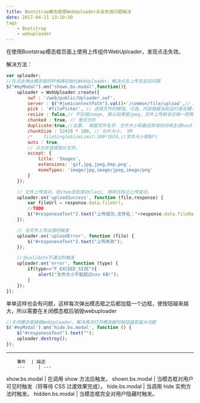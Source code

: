 ```yaml
---
title: Bootstrap模态框使WebUploader点击失效问题解决
date: 2017-04-21 13:10:50
tags
    - Bootstrap
    - webuploader
---
```


在使用Bootstrap模态框页面上使用上传组件WebUploader，发现点击失效。

解决方法：

```javascript
var uploader;
//在点击弹出模态框的时候再初始化WebUploader，解决点击上传无反应问题
$("#myModal").on("shown.bs.modal",function(){
    uploader = WebUploader.create({
        swf : '/web/public/Uploader.swf',
        server : $("#jumicontextPath").val()+'/common/file/upload',// 后台路径
        pick : '#filePicker', // 选择文件的按钮。可选。内部根据当前运行是创建，可能是input元素，也可能是flash.
        resize : false,// 不压缩image, 默认如果是jpeg，文件上传前会压缩一把再上传！
        chunked : true, // 是否分片
        duplicate:true,//去重， 根据文件名字、文件大小和最后修改时间来生成hash Key.
        chunkSize : 52428 * 100, // 分片大小， 5M
        /*    fileSingleSizeLimit:100*1024,//文件大小限制*/
        auto : true,
        // 只允许选择图片文件。
        accept: {
            title: 'Images',
            extensions: 'gif,jpg,jpeg,bmp,png',
            mimeTypes: 'image/jpg,image/jpeg,image/png'
        }
    });

    // 文件上传成功，给item添加成功class, 用样式标记上传成功。
    uploader.on('uploadSuccess', function (file,response) {
        var fileUrl = response.data.fileUrl;
        //TODO
        $("#responeseText").text("上传成功,文件名："+response.data.fileName);
    });

    // 当文件上传出错时触发
    uploader.on('uploadError', function (file) {
        $("#responeseText").text("上传失败");
    });

    //当validate不通过时触发
    uploader.on('error', function (type) {
        if(type=="F_EXCEED_SIZE"){
            alert("文件大小不能超过xxx KB!");
        }
    });
});
```

单单这样也会有问题，这样每次弹出模态框之后都加载一个边框，使按钮越来越大，所以需要在关闭模态框后销毁webuploader


```javascript
//关闭模态框销毁WebUploader，解决再次打开模态框时按钮越变越大问题
$('#myModal').on('hide.bs.modal', function () {
    $("#responeseText").text("");
    uploader.destroy();
});
```


-----

        事件	| 描述
        ---     | ---
show.bs.modal	| 在调用 show 方法后触发。
shown.bs.modal	| 当模态框对用户可见时触发（将等待 CSS 过渡效果完成）。
hide.bs.modal	| 当调用 hide 实例方法时触发。
hidden.bs.modal	| 当模态框完全对用户隐藏时触发。

